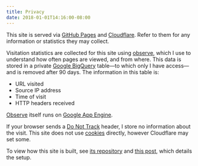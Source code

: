 ```yaml
---
title: Privacy
date: 2018-01-01T14:16:00-08:00
---
```


This site is served via [GitHub Pages][] and [Cloudflare][]. Refer to them for
any information or statistics they may collect.

Visitation statistics are collected for this site using [observe][], which I
use to understand how often pages are viewed, and from where. This data is
stored in a private [Google BigQuery][bq] table—to which only I have access—and
is removed after 90 days. The information in this table is:

* URL visited
* Source IP address
* Time of visit
* HTTP headers received

[Observe][observe] itself runs on [Google App Engine][appengine].

If your browser sends a [Do Not Track][dnt] header, I store no information about
the visit. This site does not use [cookies][] directly, however Cloudflare may
set some.

To view how this site is built, see [its repository][repo] and
[this post][post], which details the setup.

[cookies]: https://en.wikipedia.org/wiki/HTTP_cookie
[Github Pages]: https://pages.github.com/
[Cloudflare]: https://www.cloudflare.com/
[observe]: https://github.com/fardog/observe/
[bq]: https://cloud.google.com/bigquery/
[dnt]: https://en.wikipedia.org/wiki/Do_Not_Track
[repo]: https://github.com/fardog/fardog.io
[post]: /blog/2017/08/26/automatically-publishing-websites-with-hugo-travis-and-github/
[appengine]: https://cloud.google.com/appengine/
